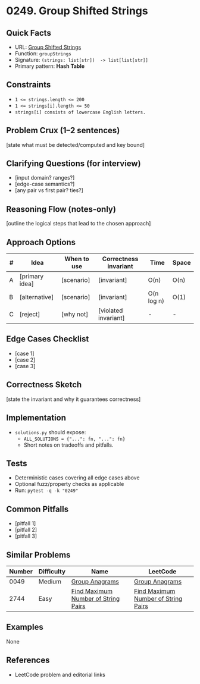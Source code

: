 # 0249. Group Shifted Strings

## Quick Facts

- URL: [Group Shifted Strings](https://leetcode.com/problems/group-shifted-strings/)
- Function: `groupStrings`
- Signature: `(strings: list[str])  -> list[list[str]]`
- Primary pattern: **Hash Table**

## Constraints

- `1 <= strings.length <= 200`
- `1 <= strings[i].length <= 50`
- `strings[i] consists of lowercase English letters.`

## Problem Crux (1–2 sentences)

[state what must be detected/computed and key bound]

## Clarifying Questions (for interview)

- [input domain? ranges?]
- [edge-case semantics?]
- [any pair vs first pair? ties?]

## Reasoning Flow (notes-only)

[outline the logical steps that lead to the chosen approach]

## Approach Options

| #   | Idea           | When to use | Correctness invariant | Time       | Space |
| --- | -------------- | ----------- | --------------------- | ---------- | ----- |
| A   | [primary idea] | [scenario]  | [invariant]           | O(n)       | O(n)  |
| B   | [alternative]  | [scenario]  | [invariant]           | O(n log n) | O(1)  |
| C   | [reject]       | [why not]   | [violated invariant]  | -          | -     |

## Edge Cases Checklist

- [case 1]
- [case 2]
- [case 3]

## Correctness Sketch

[state the invariant and why it guarantees correctness]

## Implementation

- `solutions.py` should expose:
    - `ALL_SOLUTIONS = {"...": fn, "...": fn}`
    - Short notes on tradeoffs and pitfalls.

## Tests

- Deterministic cases covering all edge cases above
- Optional fuzz/property checks as applicable
- Run: `pytest -q -k "0249"`

## Common Pitfalls

- [pitfall 1]
- [pitfall 2]
- [pitfall 3]

## Similar Problems

| Number | Difficulty | Name                                                                                         | LeetCode                                                                                                  |
| ------ | ---------- | -------------------------------------------------------------------------------------------- | --------------------------------------------------------------------------------------------------------- |
| 0049   | Medium     | [Group Anagrams](../0049-group-anagrams/readme.md)                                           | [Group Anagrams](https://leetcode.com/problems/group-anagrams/)                                           |
| 2744   | Easy       | [Find Maximum Number of String Pairs](../2744-find-maximum-number-of-string-pairs/readme.md) | [Find Maximum Number of String Pairs](https://leetcode.com/problems/find-maximum-number-of-string-pairs/) |

## Examples

None

## References

- LeetCode problem and editorial links
